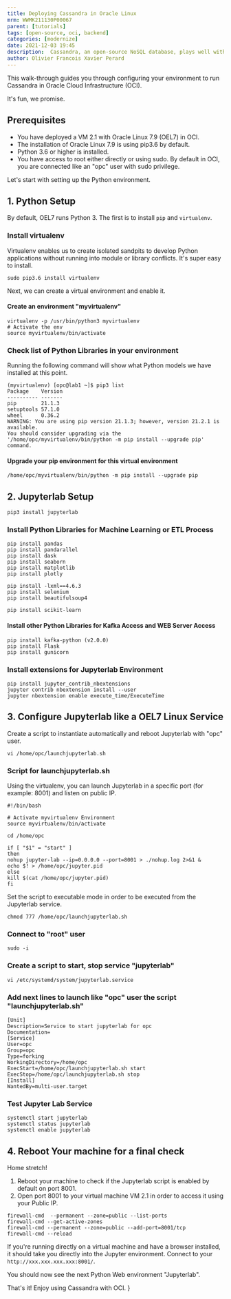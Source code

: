 ```yaml
---
title: Deploying Cassandra in Oracle Linux
mrm: WWMK211130P00067
parent: [tutorials]
tags: [open-source, oci, backend]
categories: [modernize]
date: 2021-12-03 19:45
description:  Cassandra, an open-source NoSQL database, plays well with Oracle Cloud Infrastructure. Let Olivier show you how to configure it.
author: Olivier Francois Xavier Perard
---
```

This walk-through guides you through configuring your environment to run Cassandra in Oracle Cloud Infrastructure (OCI).

It's fun, we promise.

## Prerequisites

* You have deployed a VM 2.1 with Oracle Linux 7.9 (OEL7) in OCI.
* The installation of Oracle Linux 7.9 is using pip3.6 by default.
* Python 3.6 or higher is installed.
* You have access to root either directly or using sudo. By default in OCI, you are connected like an "opc" user with sudo privilege.

Let's start with setting up the Python environment.

## 1. Python Setup

By default, OEL7 runs Python 3. The first is to install `pip` and `virtualenv`.

### Install virtualenv

Virtualenv enables us to create isolated sandpits to develop Python applications without running into module or library conflicts. It's super easy to install.

```console
sudo pip3.6 install virtualenv
```

Next, we can create a virtual environment and enable it.

#### Create an environment "myvirtualenv"

```conosle
virtualenv -p /usr/bin/python3 myvirtualenv
# Activate the env
source myvirtualenv/bin/activate
```

### Check list of Python Libraries in your environment

Running the following command will show what Python models we have installed at this point.

```console
(myvirtualenv) [opc@lab1 ~]$ pip3 list
Package    Version
---------- -------
pip        21.1.3
setuptools 57.1.0
wheel      0.36.2
WARNING: You are using pip version 21.1.3; however, version 21.2.1 is available.
You should consider upgrading via the '/home/opc/myvirtualenv/bin/python -m pip install --upgrade pip' command.
```

#### Upgrade your pip environment for this virtual environment

```console
/home/opc/myvirtualenv/bin/python -m pip install --upgrade pip
```

## 2. Jupyterlab Setup

```console
pip3 install jupyterlab
```

### Install Python Libraries for Machine Learning or ETL Process

```console
pip install pandas
pip install pandarallel
pip install dask
pip install seaborn
pip install matplotlib
pip install plotly

pip install -lxml==4.6.3
pip install selenium
pip install beautifulsoup4

pip install scikit-learn
```

#### Install other Python Libraries for Kafka Access and WEB Server Access

```console
pip install kafka-python (v2.0.0)
pip install Flask
pip install gunicorn
```

### Install extensions for Jupyterlab Environment

```console
pip install jupyter_contrib_nbextensions
jupyter contrib nbextension install --user
jupyter nbextension enable execute_time/ExecuteTime
```

## 3. Configure Jupyterlab like a OEL7 Linux Service

Create a script to instantiate automatically and reboot Jupyterlab with "opc" user.

```console
vi /home/opc/launchjupyterlab.sh
```

### Script for launchjupyterlab.sh

Using the virtualenv, you can launch Jupyterlab in a specific port (for example: 8001) and listen on public IP.

```console
#!/bin/bash

# Activate myvirtualenv Environment
source myvirtualenv/bin/activate

cd /home/opc

if [ "$1" = "start" ]
then
nohup jupyter-lab --ip=0.0.0.0 --port=8001 > ./nohup.log 2>&1 &
echo $! > /home/opc/jupyter.pid
else
kill $(cat /home/opc/jupyter.pid)
fi
```

Set the script to executable mode in order to be executed from the Jupyterlab service.

```console
chmod 777 /home/opc/launchjupyterlab.sh
```

### Connect to "root" user

```console
sudo -i
```

### Create a script to start, stop service "jupyterlab"

```console
vi /etc/systemd/system/jupyterlab.service
```

### Add next lines to launch like "opc" user the script "launchjupyterlab.sh"

```console
[Unit]
Description=Service to start jupyterlab for opc
Documentation=
[Service]
User=opc
Group=opc
Type=forking
WorkingDirectory=/home/opc
ExecStart=/home/opc/launchjupyterlab.sh start
ExecStop=/home/opc/launchjupyterlab.sh stop
[Install]
WantedBy=multi-user.target
```

### Test Jupyter Lab Service

```console
systemctl start jupyterlab
systemctl status jupyterlab
systemctl enable jupyterlab
```

## 4. Reboot Your machine for a final check

Home stretch! 

1.  Reboot your machine to check if the Jupyterlab script is enabled by default on port 8001.
2. Open port 8001 to your virtual machine VM 2.1 in order to access it using your Public IP.

```console
firewall-cmd  --permanent --zone=public --list-ports
firewall-cmd --get-active-zones
firewall-cmd --permanent --zone=public --add-port=8001/tcp
firewall-cmd --reload
```

If you're running directly on a virtual machine and have a browser installed, it should take you directly into the Jupyter environment. Connect to your `http://xxx.xxx.xxx.xxx:8001/`.

You should now see the next Python Web environment "Jupyterlab".

That's it! Enjoy using Cassandra with OCI.
}
